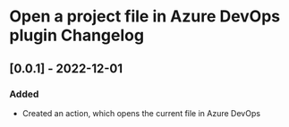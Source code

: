 <!-- Keep a Changelog guide -> https://keepachangelog.com -->

# Open a project file in Azure DevOps plugin Changelog

## [0.0.1] - 2022-12-01

### Added

- Created an action, which opens the current file in Azure DevOps
